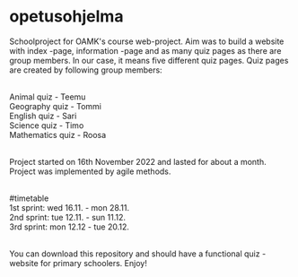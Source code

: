 # opetusohjelma
Schoolproject for OAMK's course web-project. Aim was to build a website with index -page, information -page 
and as many quiz pages as there are group members. In our case, it means five different quiz pages. Quiz pages 
are created by following group members: <br><br>

Animal quiz - Teemu <br>
Geography quiz - Tommi <br>
English quiz - Sari <br>
Science quiz - Timo <br>
Mathematics quiz - Roosa <br><br>

Project started on 16th November 2022 and lasted for about a month. Project was implemented by agile methods.<br><br> 

#timetable<br>
1st sprint: wed 16.11. - mon 28.11.<br>
2nd sprint: tue 12.11. - sun 11.12.<br>
3rd sprint: mon 12.12 - tue 20.12.<br><br>

You can download this repository and should have a functional quiz -website for primary schoolers. Enjoy!